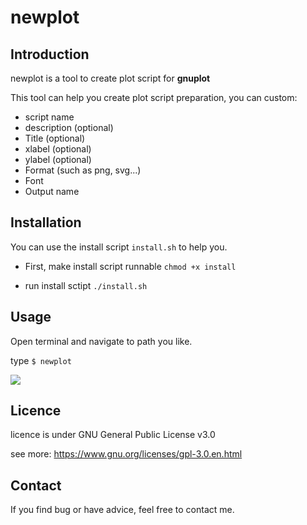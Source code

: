 # newplot
## Introduction
newplot is a tool to create plot script for **gnuplot**

This tool can help you create plot script preparation, you can custom:

* script name
* description (optional)
* Title (optional)
* xlabel (optional)
* ylabel (optional)
* Format (such as png, svg...)
* Font
* Output name

## Installation
You can use the install script `install.sh` to help you.

* First, make install script runnable
`chmod +x install`

* run install sctipt
`./install.sh`

## Usage
Open terminal and navigate to path you like.

type `$ newplot`

![](https://i.imgur.com/H4mtgv5.png)


## Licence
licence is under GNU General Public License v3.0

see more: https://www.gnu.org/licenses/gpl-3.0.en.html

## Contact
If you find bug or have advice, feel free to contact me.

